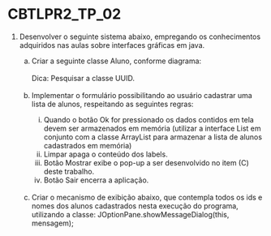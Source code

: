 # CBTLPR2_TP_02

<ol>
  <li>Desenvolver o seguinte sistema abaixo, empregando os conhecimentos adquiridos nas aulas sobre interfaces gráficas em java.</li>
  <ol>
    <li type="a">Criar a seguinte classe Aluno, conforme diagrama:</li>
    <br/>
    Dica: Pesquisar a classe UUID.
    <br/><br/>
    <li type="a">Implementar o formulário possibilitando ao usuário cadastrar uma lista de alunos, respeitando as seguintes regras:</li>
    <ol>
      <li type="i">Quando o botão Ok for pressionado os dados contidos em tela devem ser armazenados em memória (utilizar a interface List <E> em conjunto com a classe ArrayList<E> para armazenar a lista de alunos cadastrados em memória)</li>
        <li type="i">Limpar apaga o conteúdo dos labels.</li>
        <li type="i">Botão Mostrar exibe o pop-up a ser desenvolvido no item (C) deste trabalho.</li>
        <li type="i">Botão Sair encerra a aplicação.</li>
    </ol>
    <br/>
    <li type="a">Criar o mecanismo de exibição abaixo, que contempla todos os ids e nomes dos alunos cadastrados nesta execução do programa, utilizando a classe: JOptionPane.showMessageDialog(this, mensagem);</li>
  </ol>
</ol>

